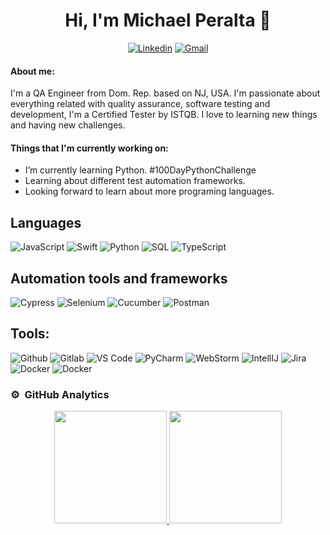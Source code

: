 <div align="center">
<h1>Hi, I'm Michael Peralta 👋</h1>

[![Linkedin](https://img.shields.io/badge/-Michael%20Peralta-blue?style=flat&logo=Linkedin&logoColor=white)](https://www.linkedin.com/in/michaelperalta27/)
[![Gmail](https://img.shields.io/badge/-peralta.michael27@gmail.com-c14438?style=flat&logo=Gmail&logoColor=white)](mailto:peralta.michael27@gmail.com)
</div>


#### About me:
I'm a QA Engineer from Dom. Rep. based on NJ, USA. I'm passionate about everything related with quality assurance, software testing and development, I'm a Certified Tester by ISTQB. I love to learning new things and having new challenges.


#### Things that I'm currently working on: 
* I’m currently learning Python. #100DayPythonChallenge
* Learning about different test automation frameworks.
* Looking forward to learn about more programing languages.


## Languages

![JavaScript](https://img.shields.io/badge/-JavaScript-000000?style=for-the-badge&logo=javascript)
![Swift](https://img.shields.io/badge/-Switf-000000?style=for-the-badge&logo=swift)
![Python](https://img.shields.io/badge/-Python-000000?style=for-the-badge&logo=python)
![SQL](https://img.shields.io/badge/-SQL-000000?style=for-the-badge&logo=mysql)
![TypeScript](https://img.shields.io/badge/typescript-000000.svg?style=for-the-badge&logo=typescript&logoColor=white)


## Automation tools and frameworks

![Cypress](https://img.shields.io/badge/-Cypress-000000?style=for-the-badge&logo=cypress)
![Selenium](https://img.shields.io/badge/-Selenium-000000?style=for-the-badge&logo=selenium)
![Cucumber](https://img.shields.io/badge/-Cucumber-000000?style=for-the-badge&logo=cucumber)
![Postman](https://img.shields.io/badge/-Postman-000000?style=for-the-badge&logo=postman)

## Tools:

![Github](https://img.shields.io/badge/-Github-000000?style=for-the-badge&logo=github)
![Gitlab](https://img.shields.io/badge/-Gitlab-000000?style=for-the-badge&logo=gitlab)
![VS Code](https://img.shields.io/badge/-VS%20Code-000000?style=for-the-badge&logo=Visual%20Studio%20Code)
![PyCharm](https://img.shields.io/badge/-PyCharm-000000?style=for-the-badge&logo=pycharm)
![WebStorm](https://img.shields.io/badge/-WebStrom-000000?style=for-the-badge&logo=webstorm)
![IntellIJ](https://img.shields.io/badge/-IntellIJ%20IDEA-000000?style=for-the-badge&logo=intellij%20idea)
![Jira](https://img.shields.io/badge/-Jira-000000?style=for-the-badge&logo=jira)
![Docker](https://img.shields.io/badge/docker-000000.svg?style=for-the-badge&logo=docker&logoColor=white)
![Docker](https://img.shields.io/badge/xcode-000000.svg?style=for-the-badge&logo=xcode&logoColor=white)


### ⚙️ &nbsp;GitHub Analytics

<p align="center">
<a href="https://github.com/MikePeralta27">
  <img height="180em" src="https://github-readme-stats-eight-theta.vercel.app/api?username=MikePeralta27&show_icons=true&theme=algolia&include_all_commits=true&count_private=true" alt=""/>
  <img height="180em" src="https://github-readme-stats-eight-theta.vercel.app/api/top-langs/?username=MikePeralta27&layout=compact&langs_count=8&theme=algolia" alt=""/>
</a>
</p>

